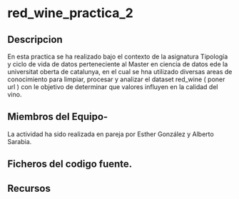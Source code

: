 # red_wine_practica_2


## Descripcion

En esta practica se ha realizado bajo el contexto de la asignatura Tipología y ciclo de vida de datos perteneciente al Master en ciencia de datos ede la universitat oberta de catalunya, en el cual se hna utilizado diversas areas de conocimiento  para limpiar, procesar y analizar el dataset red_wine ( poner url ) con le objetivo de determinar que valores influyen en la calidad del vino.


## Miembros del Equipo-
La actividad ha sido realizada en pareja por Esther González y Alberto Sarabia.


## Ficheros del codigo fuente.

## Recursos


